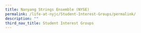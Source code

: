 ```yaml
---
title: Nanyang Strings Ensemble (NYSE)
permalink: /life-at-nyjc/Student-Interest-Groups/permalink/
description: ""
third_nav_title: Student Interest Groups
---
```

